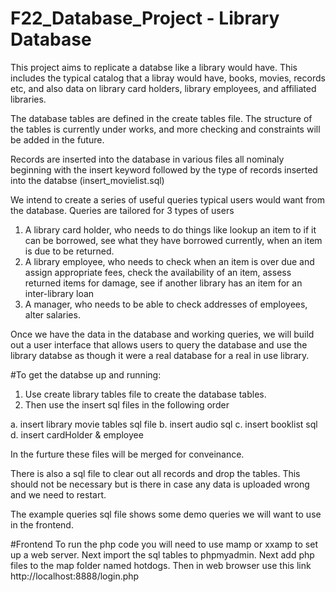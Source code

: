 # F22_Database_Project - Library Database 
This project aims to replicate a databse like a library would have. This includes the typical catalog that a libray would have, books, movies, records etc, and also data on library card holders, library employees, and affiliated libraries.

The database tables are defined in the create tables file. The structure of the tables is currently under works, and more checking and constraints will be added in the future.

Records are inserted into the database in various files all nominaly beginning with the insert keyword followed by the type of records inserted into the databse (insert_movielist.sql)

We intend to create a series of useful queries typical users would want from the database. Queries are tailored for 3 types of users

1. A library card holder, who needs to do things like lookup an item to if it can be borrowed, see what they have borrowed currently, when an item is due to be returned. 
2. A library employee, who needs to check when an item is over due and assign appropriate fees, check the availability of an item, assess returned items for damage, see if another library has an item for an inter-library loan
3. A manager, who needs to be able to check addresses of employees, alter salaries.

Once we have the data in the database and working queries, we will build out a user interface that allows users to query the database and use the library databse as though it were a real database for a real in use library.


#To get the databse up and running:
1. Use create library tables file to create the database tables.
2. Then use the insert sql files in the following order

a. insert library movie tables sql file
b. insert audio sql
c. insert booklist sql
d. insert cardHolder & employee

In the furture these files will be merged for conveinance. 

There is also a sql file to clear out all records and drop the tables. This should not be necessary but is there in case any data is uploaded wrong and we need
to restart.

The example queries sql file shows some demo queries we will want to use in the frontend.

#Frontend
To run the php code you will need to use mamp or xxamp to set up a web server. Next import the sql tables to phpmyadmin. Next add php files to the map folder named hotdogs. Then in web browser use this link http://localhost:8888/login.php
